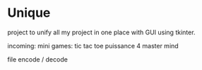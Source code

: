 # Unique

project to unify all my project in one place with GUI using tkinter.

incoming:
mini games:
  tic tac toe
  puissance 4
  master mind
  
file encode / decode

